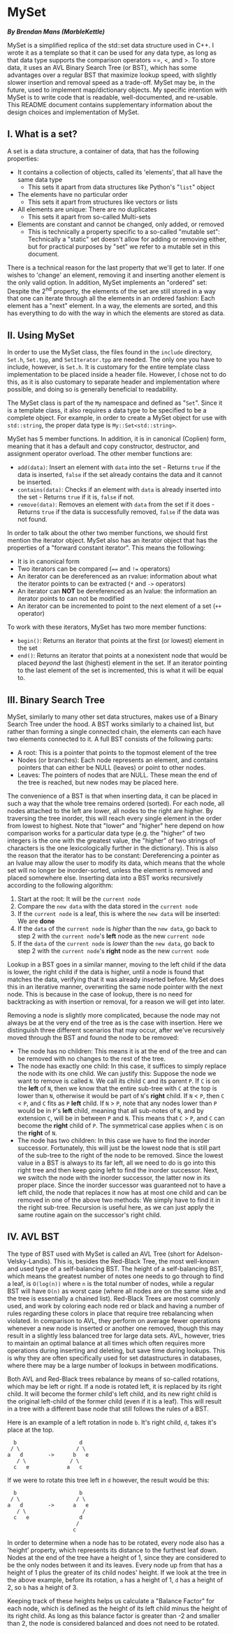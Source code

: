 # MySet
***By Brendan Mans (MarbleKettle)***

MySet is a simplified replica of the std::set data structure used in C++. I wrote it as a template so that it can be used for any data type, as long as that data type supports the comparison operators ==, <, and >. To store data, it uses an AVL Binary Search Tree (or BST), which has some advantages over a regular BST that maximize lookup speed, with slightly slower insertion and removal speed as a trade-off. MySet may be, in the future, used to implement map/dictionary objects. My specific intention with MySet is to write code that is readable, well-documented, and re-usable. This README document contains supplementary information about the design choices and implementation of MySet.

## I. What is a set?

A set is a data structure, a container of data, that has the following properties:

- It contains a collection of objects, called its 'elements', that all have the same data type
    - This sets it apart from data structures like Python's "`list`" object
- The elements have no particular order
    - This sets it apart from structures like vectors or lists
- All elements are unique: There are no duplicates
    - This sets it apart from so-called Multi-sets
- Elements are constant and cannot be changed, only added, or removed
    - This is technically a property specific to a so-called "mutable set": Technically a "static" set doesn't allow for adding or removing either, but for practical purposes by "set" we refer to a mutable set in this document.

There is a technical reason for the last property that we'll get to later. If one wishes to 'change' an element, removing it and inserting another element is the only valid option. In addition, MySet implements an "ordered" set: Despite the 2<sup>nd</sup> property, the elements of the set are still stored in a way that one can iterate through all the elements in an ordered fashion: Each element has a "next" element. In a way, the elements are sorted, and this has everything to do with the way in which the elements are stored as data.

## II. Using MySet

In order to use the MySet class, the files found in the `include` directory, `Set.h`, `Set.tpp`, and `SetIterator.tpp` are needed. The only one you have to include, however, is `Set.h`. It is customary for the entire template class implementation to be placed inside a header file. However, I chose not to do this, as it is also customary to separate header and implementation where possible, and doing so is generally beneficial to readability.

The MySet class is part of the `My` namespace and defined as "`Set`". Since it is a template class, it also requires a data type to be specified to be a complete object. For example, in order to create a MySet object for use with `std::string`, the proper data type is `My::Set<std::string>`.

MySet has 5 member functions. In addition, it is in canonical (Coplien) form, meaning that it has a default and copy constructor, destructor, and assignment operator overload. The other member functions are:
- `add(data)`: Insert an element with `data` into the set - Returns `true` if the data is inserted, `false` if the set already contains the data and it cannot be inserted.
- `contains(data)`: Checks if an element with `data` is already inserted into the set - Returns `true` if it is, `false` if not.
- `remove(data)`: Removes an element with `data` from the set if it does - Returns `true` if the data is successfully removed, `false` if the data was not found.

In order to talk about the other two member functions, we should first mention the iterator object. MySet also has an iterator object that has the properties of a "forward constant iterator". This means the following:
- It is in canonical form
- Two iterators can be compared (`==` and `!=` operators)
- An iterator can be dereferenced as an rvalue: information about what the iterator points to can be extracted (`*` and `->` operators)
- An iterator can **NOT** be dereferenced as an lvalue: the information an iterator points to can not be modified
- An iterator can be incremented to point to the next element of a set (`++` operator)

To work with these iterators, MySet has two more member functions:
- `begin()`: Returns an iterator that points at the first (or lowest) element in the set
- `end()`: Returns an iterator that points at a nonexistent node that would be placed *beyond* the last (highest) element in the set. If an iterator pointing to the last element of the set is incremented, this is what it will be equal to.

## III. Binary Search Tree

MySet, similarly to many other set data structures, makes use of a Binary Search Tree under the hood. A BST works similarly to a chained list, but rather than forming a single connected chain, the elements can each have two elements connected to it. A full BST consists of the following parts:
- A root: This is a pointer that points to the topmost element of the tree
- Nodes (or branches): Each node represents an element, and contains pointers that can either be NULL (leaves) or point to other nodes.
- Leaves: The pointers of nodes that are NULL. These mean the end of the tree is reached, but new nodes may be placed here.

The convenience of a BST is that when inserting data, it can be placed in such a way that the whole tree remains ordered (sorted). For each node, all nodes attached to the left are lower, all nodes to the right are higher. By traversing the tree inorder, this will reach every single element in the order from lowest to highest. Note that "lower" and "higher" here depend on how comparison works for a particular data type (e.g. the "higher" of two integers is the one with the greatest value, the "higher" of two strings of characters is the one lexicologically further in the dictionary). This is also the reason that the iterator has to be constant: Dereferencing a pointer as an lvalue may allow the user to modify its data, which means that the whole set will no longer be inorder-sorted, unless the element is removed and placed somewhere else. Inserting data into a BST works recursively according to the following algorithm:
1. Start at the root: It will be the `current node`
2. Compare the `new data` with the data stored in the `current node`
3. If the `current node` is a leaf, this is where the `new data` will be inserted: We are **done**
4. If the `data` of the `current node` is *higher* than the `new data`, go back to step 2 with the `current node`'s **left** node as the new `current node`
5. If the `data` of the `current node` is *lower* than the `new data`, go back to step 2 with the `current node`'s **right** node as the new `current node`

Lookup in a BST goes in a similar manner, moving to the left child if the data is lower, the right child if the data is higher, until a node is found that matches the data, verifying that it was already inserted before. MySet does this in an iterative manner, overwriting the same node pointer with the next node. This is because in the case of lookup, there is no need for backtracking as with insertion or removal, for a reason we will get into later.

Removing a node is slightly more complicated, because the node may not always be at the very end of the tree as is the case with insertion. Here we distinguish three different scenarios that may occur, after we've recursively moved through the BST and found the node to be removed:
- The node has no children: This means it is at the end of the tree and can be removed with no changes to the rest of the tree.
- The node has exactly one child: In this case, it suffices to simply replace the node with its one child. We can justify this: Suppose the node we want to remove is called `N`. We call its child `C` and its parent `P`. If `C` is on the **left** of `N`, then we know that the entire sub-tree with `C` at the top is lower than `N`, otherwise it would be part of `N`'s **right** child. If `N` < `P`, then `C` < `P`, and `C` fits as `P` **left** child. If `N` > `P`, note that any nodes lower than `P` would be in `P`'s **left** child, meaning that all sub-notes of `N`, and by extension `C`, will be in between `P` and `N`. This means that `C` > `P`, and `C` can become the **right** child of `P`. The symmetrical case applies when `C` is on the **right** of `N`.
- The node has two children: In this case we have to find the inorder successor. Fortunately, this will just be the lowest node that is still part of the sub-tree to the right of the node to be removed. Since the lowest value in a BST is always to its far left, all we need to do is go into this right tree and then keep going left to find the inorder successor. Next, we switch the node with the inorder successor, the latter now in its proper place. Since the inorder successor was guaranteed not to have a left child, the node that replaces it now has at most one child and can be removed in one of the above two methods: We simply have to find it in the right sub-tree. Recursion is useful here, as we can just apply the same routine again on the successor's right child.

## IV. AVL BST

The type of BST used with MySet is called an AVL Tree (short for Adelson-Velsky-Landis). This is, besides the Red-Black Tree, the most well-known and used type of a self-balancing BST. The height of a self-balancing BST, which means the greatest number of notes one needs to go through to find a leaf, is `O(log(n))` where `n` is the total number of nodes, while a regular BST will have `O(n)` as worst case (where all nodes are on the same side and the tree is essentially a chained list). Red-Black Trees are most commonly used, and work by coloring each node red or black and having a number of rules regarding these colors in place that require tree rebalancing when violated. In comparison to AVL, they perform on average fewer operations whenever a new node is inserted or another one removed, though this may result in a slightly less balanced tree for large data sets. AVL, however, tries to maintain an optimal balance at all times which often requires more operations during inserting and deleting, but save time during lookups. This is why they are often specifically used for set datastructures in databases, where there may be a large number of lookups in between modifications.

Both AVL and Red-Black trees rebalance by means of so-called rotations, which may be left or right. If a node is rotated left, it is replaced by its right child. It will become the former child's left child, and its new right child is the original left-child of the former child (even if it is a leaf). This will result in a tree with a different base node that still follows the rules of a BST.

Here is an example of a left rotation in node `b`. It's right child, `d`, takes it's place at the top.

```
  b                    d
 / \                  / \
a   d        ->      b   e
   / \              / \
  c   e            a   c
```
If we were to rotate this tree left in `d` however, the result would be this:

```
  b                    b
 / \                  / \
a   d        ->      a   e
   / \                  /
  c   e                d
                      /
                     c
```

In order to determine when a node has to be rotated, every node also has a 'height' property, which represents its distance to the furthest leaf down. Nodes at the end of the tree have a height of 1, since they are considered to be the only nodes between it and its leaves. Every node up from that has a height of 1 plus the greater of its child nodes' height. If we look at the tree in the above example, before its rotation, `a` has a height of 1, `d` has a height of 2, so `b` has a height of 3.

Keeping track of these heights helps us calculate a "Balance Factor" for each node, which is defined as the height of its left child minus the height of its right child. As long as this balance factor is greater than -2 and smaller than 2, the node is considered balanced and does not need to be rotated.
